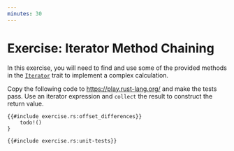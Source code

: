 ```yaml
---
minutes: 30
---
```


# Exercise: Iterator Method Chaining

In this exercise, you will need to find and use some of the provided methods in
the [`Iterator`][1] trait to implement a complex calculation.

Copy the following code to <https://play.rust-lang.org/> and make the tests
pass. Use an iterator expression and `collect` the result to construct the
return value.

```rust,editable
{{#include exercise.rs:offset_differences}}
    todo!()
}

{{#include exercise.rs:unit-tests}}
```

[1]: https://doc.rust-lang.org/std/iter/trait.Iterator.html
